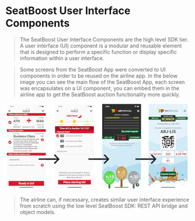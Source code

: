 # SeatBoost User Interface Components

> The SeatBoost User Interface Components are the high level SDK tier. A user interface (UI) component is a modular and reusable element that is designed to perform a specific function or display specific information within a user interface.

> Some screens from the SeatBoost App were converted to UI components in order to be reused on the airline app. In the below image you can see the main flow of the SeatBoost App, each screen was encapsulates on a UI component, you can embed them in the airline app to get the SeatBoost auction functionality more quickly.

![Components Flow](images/components.png "Components Flow")

> The airline can, if necessary, creates similar user interface experience from scratch using the low level SeatBoost SDK: REST API bridge and object models.